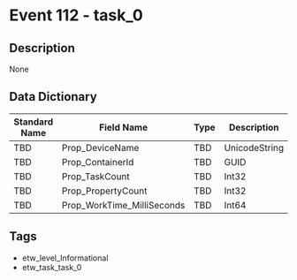 # Event 112 - task_0

## Description
None

## Data Dictionary
|Standard Name|Field Name|Type|Description|Sample Value|
|---|---|---|---|---|
|TBD|Prop_DeviceName|TBD|UnicodeString|None|None|
|TBD|Prop_ContainerId|TBD|GUID|None|None|
|TBD|Prop_TaskCount|TBD|Int32|None|None|
|TBD|Prop_PropertyCount|TBD|Int32|None|None|
|TBD|Prop_WorkTime_MilliSeconds|TBD|Int64|None|None|

## Tags
* etw_level_Informational
* etw_task_task_0